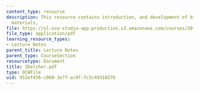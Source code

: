 ```yaml
---
content_type: resource
description: This resource contains introduction, and development of biomolecular
  materials,
file: https://ol-ocw-studio-app-production.s3.amazonaws.com/courses/20-010j-introduction-to-bioengineering-be-010j-spring-2006/952ef436c0603e7fac9f7c5c49310276_3belcher.pdf
file_type: application/pdf
learning_resource_types:
- Lecture Notes
parent_title: Lecture Notes
parent_type: CourseSection
resourcetype: Document
title: 3belcher.pdf
type: OCWFile
uid: 952ef436-c060-3e7f-ac9f-7c5c49310276
---
```

